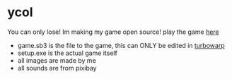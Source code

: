 # ycol
You can only lose! Im making my game open source! play the game [here](micad.itch.io/ycol)

 -  game.sb3 is the file to the game, this can ONLY be edited in [turbowarp]([url](https://desktop.turbowarp.org/)) 
 -  setup.exe is the actual game itself
 -  all images are made by me
 -  all sounds are from pixibay

